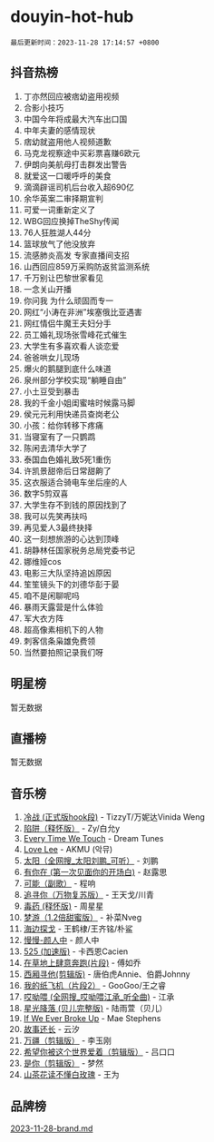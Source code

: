 # douyin-hot-hub

`最后更新时间：2023-11-28 17:14:57 +0800`

## 抖音热榜

1. 丁亦然回应被痞幼盗用视频
1. 合影小技巧
1. 中国今年将成最大汽车出口国
1. 中年夫妻的感情现状
1. 痞幼就盗用他人视频道歉
1. 马克龙视察途中买彩票喜赚6欧元
1. 伊朗向美航母打击群发出警告
1. 就爱这一口暖呼呼的美食
1. 滴滴辟谣司机后台收入超690亿
1. 余华英案二审择期宣判
1. 可爱一词重新定义了
1. WBG回应换掉TheShy传闻
1. 76人狂胜湖人44分
1. 篮球放气了他没放弃
1. 流感肺炎高发 专家直播间支招
1. 山西回应859万采购防返贫监测系统
1. 千万别让巴黎世家看见
1. 一念关山开播
1. 你问我 为什么顽固而专一
1. 网红“小涛在非洲”埃塞俄比亚遇害
1. 网红情侣牛魔王夫妇分手
1. 员工婚礼现场张雪峰花式催生
1. 大学生有多喜欢看人谈恋爱
1. 爸爸哄女儿现场
1. 爆火的鹅腿到底什么味道
1. 泉州部分学校实现“躺睡自由”
1. 小土豆受到暴击
1. 我的千金小姐闺蜜啥时候露马脚
1. 侯元元利用快递员查岗老公
1. 小孩：给你转移下疼痛
1. 当寝室有了一只鹦鹉
1. 陈闲去清华大学了
1. 泰国血色婚礼致5死1重伤
1. 许凯景甜帝后日常甜齁了
1. 这衣服适合骑电车坐后座的人
1. 数字5剪双喜
1. 大学生存不到钱的原因找到了
1. 我可以先笑再扶吗
1. 再见爱人3最终抉择
1. 这一刻想旅游的心达到顶峰
1. 胡静林任国家税务总局党委书记
1. 娜维娅cos
1. 电影三大队坚持追凶原因
1. 笙笙镜头下的刘德华彭于晏
1. 咱不是闲聊呢吗
1. 暴雨天露营是什么体验
1. 军大衣方阵
1. 超高像素相机下的人物
1. 刺客信条枭雄免费领
1. 当然要拍照记录我们呀

## 明星榜

暂无数据

## 直播榜

暂无数据

## 音乐榜

1. [冷战 (正式版hook段)](https://sf3-cdn-tos.douyinstatic.com/obj/tos-cn-ve-2774/oMuEoiBasWApEMVDgNiI8VAByNmwo5J0pyf8Yx) - TizzyT/万妮达Vinida Weng
1. [陷阱（释怀版）](https://sf3-cdn-tos.douyinstatic.com/obj/tos-cn-ve-2774/oE8C21LeZrzKLDFfQYgMzx4GAIHageG5IzayY7) - Zy/白允y
1. [Every Time We Touch](https://sf3-cdn-tos.douyinstatic.com/obj/tos-cn-ve-2774/ogN6lUKQeBBfEVhIOMikG1CcJjugxk1tztZyhP) - Dream Tunes
1. [Love Lee](https://sf6-cdn-tos.douyinstatic.com/obj/tos-cn-ve-2774/o05GbkJGbCBTdDnMtB0fwOYgkeZp23vrWQDQBS) - AKMU (악뮤)
1. [太阳（全网搜_太阳刘鹏_可听）](https://sf3-cdn-tos.douyinstatic.com/obj/tos-cn-ve-2774/ogWbyIQnlBFImVbeDocRdCIYtBHlbJXgfZMvgz) - 刘鹏
1. [有你在 (第一次见面你的开场白)](https://sf3-cdn-tos.douyinstatic.com/obj/tos-cn-ve-2774/oAthrQ3ClJBfI57uBoFEgNDYtNCZ0TSYQQfxQ0) - 赵露思
1. [可能（副歌）](https://sf6-cdn-tos.douyinstatic.com/obj/tos-cn-ve-2774/cde1731888894259b333569393c2fb51) - 程响
1. [追寻你（万物复苏版）](https://sf6-cdn-tos.douyinstatic.com/obj/tos-cn-ve-2774/oYeAZJsbjIDit9APmBg8u6uDUQnHmoCf3gbo74) - 王天戈/川青
1. [毒药 (释怀版)](https://sf6-cdn-tos.douyinstatic.com/obj/tos-cn-ve-2774/oYILMEAzspdZBIzy4frJNB8ZHPHWAhiwowd4Ad) - 周星星
1. [梦游（1.2倍甜蜜版）](https://sf6-cdn-tos.douyinstatic.com/obj/tos-cn-ve-2774/o4gyAUm8hwufoEABmwVIiQtHsFuGzAEEWtNMzo) - 补菜Nveg
1. [海边探戈](https://sf3-cdn-tos.douyinstatic.com/obj/tos-cn-ve-2774/os9gE0VQCGqt6VQkZDyBBYvfSDY0QFe3vVmubn) - 王鹤棣/王齐铭/朴鲨
1. [慢慢-颜人中](https://sf3-cdn-tos.douyinstatic.com/obj/tos-cn-ve-2774/ocjHNfBXdBxQNC8ZGAeoLMFTUgtBg8bkExunDC) - 颜人中
1. [525 (加速版)](https://sf6-cdn-tos.douyinstatic.com/obj/tos-cn-ve-2774/oIfKCtqfDyP8Vc9FpAPgWMyezT6LnDT1abRwGg) - 卡西恩Cacien
1. [在草地上肆意奔跑(片段)](https://sf6-cdn-tos.douyinstatic.com/obj/tos-cn-ve-2774/8831d494742f45dabdfa8adb8b817259) - 傅如乔
1. [西厢寻他(剪辑版)](https://sf6-cdn-tos.douyinstatic.com/obj/tos-cn-ve-2774/oUsAVfAQKlRNxEv5qxvIB8o5qmIWUcXbzJKJhw) - 唐伯虎Annie、伯爵Johnny
1. [我的纸飞机（片段2）](https://sf6-cdn-tos.douyinstatic.com/obj/tos-cn-ve-2774/oM2ZrKcg2CD5AeRB2gkeXOFB1IxAGJdZPazYHf) - GooGoo/王之睿
1. [哎呦喂 (全网搜_哎呦喂江承_听全曲)](https://sf6-cdn-tos.douyinstatic.com/obj/tos-cn-ve-2774/o0uEo63ECfIFdmwKF5HMzF1FCfItHEagDDeCAL) - 江承
1. [星光降落 (贝儿完整版)](https://sf3-cdn-tos.douyinstatic.com/obj/tos-cn-ve-2774/okwB9hAwyAtsFFkFBzAX1hOOfQuIoMNs0W2Mwr) - 陆雨萱（贝儿）
1. [If We Ever Broke Up](https://sf3-cdn-tos.douyinstatic.com/obj/tos-cn-ve-2774/o8onj5HDk0ImtBmO0URBfeyCDXQJMYkQ1gb8Zy) - Mae Stephens
1. [故事还长](https://sf3-cdn-tos.douyinstatic.com/obj/tos-cn-ve-2774/30a26758c8594f0ab81ac675c33ee2c5) - 云汐
1. [万疆（剪辑版）](https://sf6-cdn-tos.douyinstatic.com/obj/tos-cn-ve-2774/ooG7oVgFlDTelKCjCsTTobQvbdtj1BBQXnfZd8) - 李玉刚
1. [希望你被这个世界爱着（剪辑版）](https://sf6-cdn-tos.douyinstatic.com/obj/tos-cn-ve-2774/oo4H3BfEygN7l7bQaMBOZHCQ1eI4FqtED5skQ2) - 吕口口
1. [是你（剪辑版）](https://sf6-cdn-tos.douyinstatic.com/obj/tos-cn-ve-2774/46019dae783c4c969944217fe1cfafc4) - 梦然
1. [山茶花读不懂白玫瑰](https://sf3-cdn-tos.douyinstatic.com/obj/tos-cn-ve-2774/osfn8B7DktrRHEPJgPCfDbw7QDQEkwC16BxZg9) - 王为

## 品牌榜

[2023-11-28-brand.md](2023-11-28-brand.md)
